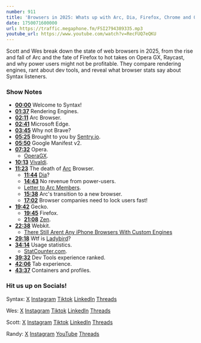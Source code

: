```yaml
---
number: 911
title: 'Browsers in 2025: Whats up with Arc, Dia, Firefox, Chrome and Opera GX?'
date: 1750071600000
url: https://traffic.megaphone.fm/FSI2794389335.mp3
youtube_url: https://www.youtube.com/watch?v=RecFUQ7eQKU
---
```


Scott and Wes break down the state of web browsers in 2025, from the rise and fall of Arc and the fate of Firefox to hot takes on Opera GX, Raycast, and why power users might not be profitable. They compare rendering engines, rant about dev tools, and reveal what browser stats say about Syntax listeners.

### Show Notes

* **[00:00](#t=00:00)** Welcome to Syntax!
* **[01:37](#t=01:37)** Rendering Engines.
* **[02:11](#t=02:11)** Arc Browser.
* **[02:41](#t=02:41)** Microsoft Edge.
* **[03:45](#t=03:45)** Why not Brave?
* **[05:25](#t=05:25)** Brought to you by [Sentry.io](https://sentry.io/syntax).
* **[05:50](#t=05:50)** Google Manifest v2.
* **[07:32](#t=07:32)** Opera.
  * [OperaGX](https://www.opera.com/gx).
* **[10:13](#t=10:13)** [Vivaldi](https://vivaldi.com/).
* **[11:23](#t=11:23)** The death of [Arc](https://arc.net/) Browser.
  * **[11:44](#t=11:44)** [Dia](https://www.diabrowser.com/)?
  * **[14:43](#t=14:43)** No revenue from power-users.
  * [Letter to Arc Members](https://browsercompany.substack.com/p/letter-to-arc-members-2025).
  * **[15:38](#t=15:38)** Arc's transition to a new browser.
  * **[17:02](#t=17:02)** Browser companies need to lock users fast!
* **[19:42](#t=19:42)** Gecko.
  * **[19:45](#t=19:45)** Firefox.
  * **[21:08](#t=21:08)** [Zen](https://zen-browser.app/).
* **[22:38](#t=22:38)** Webkit.
  * [There Still Arent Any iPhone Browsers With Custom Engines](https://tech.yahoo.com/phones/articles/still-arent-iphone-browsers-custom-151159611.html)
* **[29:18](#t=29:18)** Wtf is [Ladybird](https://ladybird.org/)?
* **[34:14](#t=34:14)** Usage statistics.
  * [StatCounter.com](https://www.statcounter.com).
* **[39:32](#t=39:32)** Dev Tools experience ranked.
* **[42:06](#t=42:06)** Tab experience.
* **[43:37](#t=43:37)** Containers and profiles.

### Hit us up on Socials!

Syntax: [X](https://twitter.com/syntaxfm) [Instagram](https://www.instagram.com/syntax_fm/) [Tiktok](https://www.tiktok.com/@syntaxfm) [LinkedIn](https://www.linkedin.com/company/96077407/admin/feed/posts/) [Threads](https://www.threads.net/@syntax_fm)

Wes: [X](https://twitter.com/wesbos) [Instagram](https://www.instagram.com/wesbos/) [Tiktok](https://www.tiktok.com/@wesbos) [LinkedIn](https://www.linkedin.com/in/wesbos/) [Threads](https://www.threads.net/@wesbos)

Scott: [X](https://twitter.com/stolinski) [Instagram](https://www.instagram.com/stolinski/) [Tiktok](https://www.tiktok.com/@stolinski) [LinkedIn](https://www.linkedin.com/in/stolinski/) [Threads](https://www.threads.net/@stolinski)

Randy: [X](https://twitter.com/randyrektor) [Instagram](https://www.instagram.com/randyrektor/) [YouTube](https://www.youtube.com/@randyrektor) [Threads](https://www.threads.net/@randyrektor)

